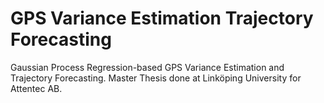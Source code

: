 # GPS Variance Estimation Trajectory Forecasting
Gaussian Process Regression-based GPS Variance Estimation and Trajectory Forecasting.
Master Thesis done at Linköping University for Attentec AB.
